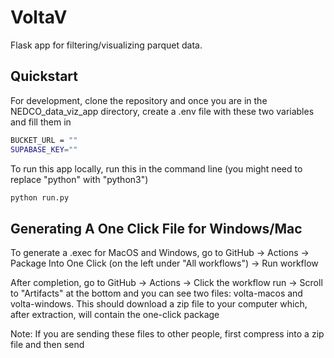 # VoltaV
Flask app for filtering/visualizing parquet data.

## Quickstart
For development, clone the repository and once you are in the NEDCO_data_viz_app directory, create a .env file with these two variables and fill them in
```sh
BUCKET_URL = ""
SUPABASE_KEY=""
```

To run this app locally, run this in the command line (you might need to replace "python" with "python3")
```sh
python run.py
```

## Generating A One Click File for Windows/Mac

To generate a .exec for MacOS and Windows, go to GitHub -> Actions -> Package Into One Click (on the left under "All workflows") -> Run workflow

After completion, go to GitHub -> Actions -> Click the workflow run -> Scroll to "Artifacts" at the bottom and you can see two files: volta-macos and volta-windows. This should download a zip file to your computer which, after extraction, will contain the one-click package

Note: If you are sending these files to other people, first compress into a zip file and then send